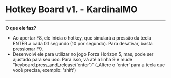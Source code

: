 # Hotkey Board v1. - KardinalMO



---

__O que ele faz?__
- Ao apertar F8, ele inicia o hotkey, que simulará a pressão da tecla ENTER a cada 0.1 segundo (10 por segundo). Para desativar, basta pressionar F9.
- Desenvolvi ele para utilizar no jogo Forza Horizon 5, mas, pode ser ajustado para seu uso. Para isso, vá até a linha 9 e mude "keyboard.press_and_release('enter')" (_Altere o 'enter'
para a tecla que você precisa, exemplo: 'shift')
